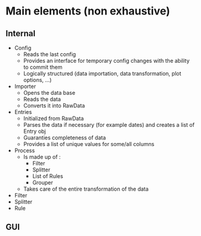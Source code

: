 # Main elements (non exhaustive)

## Internal
- Config
    - Reads the last config
    - Provides an interface for temporary config changes with the ability to commit them
    - Logically structured (data importation, data transformation, plot options, ...)
- Importer
    - Opens the data base
    - Reads the data
    - Converts it into RawData
- Entries
    - Initialized from RawData
    - Parses the data if necessary (for example dates) and creates a list of Entry obj
    - Guaranties completeness of data
    - Provides a list of unique values for some/all columns
- Process
    - Is made up of :
        - Filter
        - Splitter
        - List of Rules
        - Grouper
    - Takes care of the entire transformation of the data
- Filter
- Splitter
- Rule


## GUI